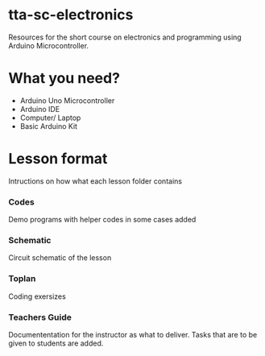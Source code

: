 # tta-sc-electronics
Resources for the short course on electronics and programming using Arduino Microcontroller.

# What you need?

* Arduino Uno Microcontroller
* Arduino IDE
* Computer/ Laptop
* Basic Arduino Kit

# Lesson format
Intructions on how what each lesson folder contains
### Codes
Demo programs with helper codes in some cases added
### Schematic
Circuit schematic of the lesson
### Toplan
Coding exersizes
### Teachers Guide
Documententation for the instructor as what to deliver. Tasks that are to be given to students are added.
